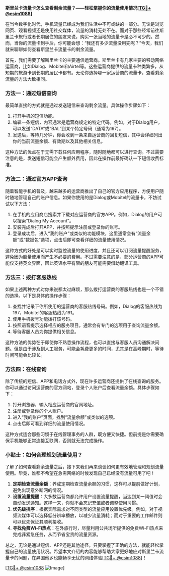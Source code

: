 **斯里兰卡流量卡怎么查看剩余流量？——轻松掌握你的流量使用情况[[TG💪+ @esim1088](https://t.me/s/esim1088)]**

在当今数字化时代，手机流量已经成为我们生活中不可或缺的一部分。无论是浏览网页、观看视频还是使用社交媒体，流量的消耗无处不在。而对于那些经常前往斯里兰卡旅行或者长期居住的朋友来说，购买一张当地的流量卡是必不可少的。然而，当你的流量卡到手后，你可能会想：“我还有多少流量没用完呢？”今天，我们就来聊聊如何查看斯里兰卡流量卡的剩余流量。

首先，我们需要了解斯里兰卡的主要通信运营商。斯里兰卡有几家主要的移动网络运营商，比如Dialog、Mobitel和Airtel等。这些运营商提供的流量卡种类繁多，从短期的旅游卡到长期的居民卡都有。无论你选择哪一家运营商的流量卡，查看剩余流量的方法大致相同。

### 方法一：通过短信查询

最简单直接的方式就是通过发送短信来查询剩余流量。具体操作步骤如下：

1. 打开手机的短信功能。
2. 编辑一条短信，内容通常是运营商规定的特定代码。例如，对于Dialog用户，可以发送“DATA”或“BAL”到某个特定号码（通常为197）。
3. 发送后，等待几分钟，你会收到一条来自运营商的回复短信，其中会详细列出你的当前流量余额、有效期以及其他相关信息。

这种方法的优点在于无需下载任何应用程序，随时随地都可以进行查询。不过需要注意的是，发送短信可能会产生额外费用，因此在操作前最好确认一下短信收费标准。

### 方法二：通过官方APP查询

随着智能手机的普及，越来越多的运营商推出了自己的官方应用程序，方便用户随时随地管理自己的账户信息。如果你使用的是Dialog或Mobitel的流量卡，不妨试试以下方法：

1. 在手机的应用商店搜索并下载对应运营商的官方APP。例如，Dialog的用户可以搜索“Dialog My Account”。
2. 安装完成后打开APP，并按照提示注册或登录你的账号。
3. 登录成功后，进入“我的账户”或类似的功能模块，这里通常会有“流量余额”或“数据包”选项，点击后即可查看详细的流量使用情况。

这种方式的好处是可以实时监控流量的使用进度，并且还可以订阅流量提醒服务，避免因为超量使用而产生不必要的费用。不过需要注意的是，部分运营商的APP可能仅支持英文界面，因此英语水平有限的朋友可能需要借助翻译工具。

### 方法三：拨打客服热线

如果上述两种方式对你来说都太过麻烦，那么拨打运营商的客服热线也是一个不错的选择。以下是具体的操作步骤：

1. 查找并记录下你所使用的运营商的客服热线号码。例如，Dialog的客服热线为197，Mobitel的客服热线为191。
2. 使用手机拨号功能拨打该号码。
3. 按照语音提示选择相应的服务项目，通常会有专门的选项用于查询流量余额。
4. 等待客服人员为你提供相关信息。

这种方法的优势在于即使你不熟悉操作流程，也可以直接与客服人员沟通解决问题。但是由于涉及到人工服务，可能会耗费更多的时间，尤其是在高峰期时，等待时间可能会比较长。

### 方法四：在线查询

除了传统的短信、APP和电话方式外，现在许多运营商还提供了在线查询的服务。你可以通过访问运营商的官方网站，登录个人账户后查看流量余额。具体步骤如下：

1. 打开浏览器，输入相应运营商的官网地址。
2. 注册或登录你的个人账户。
3. 进入“我的账户”页面，找到“流量余额”或类似的选项。
4. 点击后即可看到详细的流量使用情况。

这种方式适合那些习惯于在线管理事务的人群，既方便又快捷。但前提是你需要确保手机能够正常连接互联网，否则就无法完成操作。

### 小贴士：如何合理规划流量使用？

了解了如何查看剩余流量之后，接下来我们再来谈谈如何更有效地管理和规划流量使用。毕竟，谁都不希望在急需网络的时候发现自己已经没有流量可用了吧！

1. **定期检查流量余额**：养成定期检查流量余额的习惯，这样可以提前做好计划，避免出现意外断网的情况。
2. **设置流量提醒**：大多数运营商都允许用户设置流量提醒，当达到某一阈值时会自动发送通知。这样一来，你就不会忘记充值或者调整使用习惯。
3. **优先级排序**：根据实际需求对不同类型的流量应用设置优先级。例如，对于视频流媒体可以选择低分辨率播放，以减少流量消耗；而对于重要的工作邮件则可以优先保证其顺利接收。
4. **寻找免费Wi-Fi热点**：在外旅行时，尽量利用公共场所提供的免费Wi-Fi热点来完成非紧急任务，从而节省宝贵的流量资源。

总之，无论是通过短信、APP还是其他途径，只要掌握了正确的方法，就能轻松掌握自己的流量使用状况。希望本文介绍的内容能够帮助大家更好地应对斯里兰卡流量卡的问题，在异国他乡也能畅享无忧的网络体验[[TG💪+ @esim1088](https://t.me/s/esim1088)]！

[[TG💪+ @esim1088](https://t.me/s/esim1088) ![Image](https://i.postimg.cc/4NQfJmqS/Snipaste-2025-05-13-00-14-12.png)]
